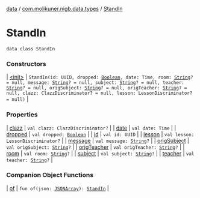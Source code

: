 [data](../../index.md) / [com.molikuner.nigb.data.types](../index.md) / [StandIn](./index.md)

# StandIn

`data class StandIn`

### Constructors

| [&lt;init&gt;](-init-.md) | `StandIn(id: UUID, dropped: `[`Boolean`](https://kotlinlang.org/api/latest/jvm/stdlib/kotlin/-boolean/index.html)`, date: Time, room: `[`String`](https://kotlinlang.org/api/latest/jvm/stdlib/kotlin/-string/index.html)`? = null, message: `[`String`](https://kotlinlang.org/api/latest/jvm/stdlib/kotlin/-string/index.html)`? = null, subject: `[`String`](https://kotlinlang.org/api/latest/jvm/stdlib/kotlin/-string/index.html)`? = null, teacher: `[`String`](https://kotlinlang.org/api/latest/jvm/stdlib/kotlin/-string/index.html)`? = null, origSubject: `[`String`](https://kotlinlang.org/api/latest/jvm/stdlib/kotlin/-string/index.html)`? = null, origTeacher: `[`String`](https://kotlinlang.org/api/latest/jvm/stdlib/kotlin/-string/index.html)`? = null, clazz: ClazzDiscriminator? = null, lesson: LessonDiscriminator? = null)` |

### Properties

| [clazz](clazz.md) | `val clazz: ClazzDiscriminator?` |
| [date](date.md) | `val date: Time` |
| [dropped](dropped.md) | `val dropped: `[`Boolean`](https://kotlinlang.org/api/latest/jvm/stdlib/kotlin/-boolean/index.html) |
| [id](id.md) | `val id: UUID` |
| [lesson](lesson.md) | `val lesson: LessonDiscriminator?` |
| [message](message.md) | `val message: `[`String`](https://kotlinlang.org/api/latest/jvm/stdlib/kotlin/-string/index.html)`?` |
| [origSubject](orig-subject.md) | `val origSubject: `[`String`](https://kotlinlang.org/api/latest/jvm/stdlib/kotlin/-string/index.html)`?` |
| [origTeacher](orig-teacher.md) | `val origTeacher: `[`String`](https://kotlinlang.org/api/latest/jvm/stdlib/kotlin/-string/index.html)`?` |
| [room](room.md) | `val room: `[`String`](https://kotlinlang.org/api/latest/jvm/stdlib/kotlin/-string/index.html)`?` |
| [subject](subject.md) | `val subject: `[`String`](https://kotlinlang.org/api/latest/jvm/stdlib/kotlin/-string/index.html)`?` |
| [teacher](teacher.md) | `val teacher: `[`String`](https://kotlinlang.org/api/latest/jvm/stdlib/kotlin/-string/index.html)`?` |

### Companion Object Functions

| [of](of.md) | `fun of(json: `[`JSONArray`](https://developer.android.com/reference/org/json/JSONArray.html)`): `[`StandIn`](./index.md) |

